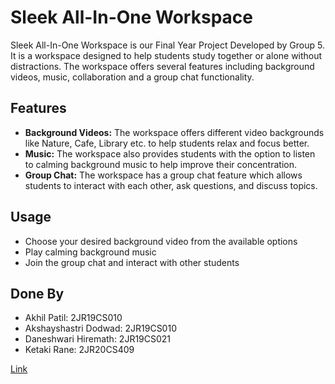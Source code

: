 # Sleek All-In-One Workspace

Sleek All-In-One Workspace is our Final Year Project Developed by Group 5. It is a workspace designed to help students study together or alone without distractions. The workspace offers several features including background videos, music, collaboration and a group chat functionality.

## Features
- **Background Videos:** The workspace offers different video backgrounds like Nature, Cafe, Library etc. to help students relax and focus better.
- **Music:** The workspace also provides students with the option to listen to calming background music to help improve their concentration.
- **Group Chat:** The workspace has a group chat feature which allows students to interact with each other, ask questions, and discuss topics.


## Usage
- Choose your desired background video from the available options
- Play calming background music
- Join the group chat and interact with other students

## Done By
- Akhil Patil: 2JR19CS010
- Akshayshastri Dodwad: 2JR19CS010
- Daneshwari Hiremath: 2JR19CS021
- Ketaki Rane: 2JR20CS409

<a href="https://app.studytogether.com/welcome" target="_blank" onclick="window.open('https://app.studytogether.com/welcome', '_blank', 'width='+screen.width+',height='+screen.height); return false;">Link</a>


